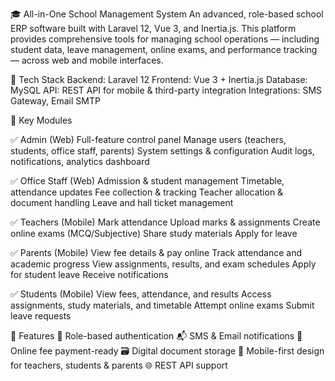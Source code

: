 🎓 All-in-One School Management System
An advanced, role-based school ERP software built with Laravel 12, Vue 3, and Inertia.js. This platform provides comprehensive tools for managing school operations — including student data, leave management, online exams, and performance tracking — across web and mobile interfaces.

🚀 Tech Stack
Backend: Laravel 12
Frontend: Vue 3 + Inertia.js
Database: MySQL
API: REST API for mobile & third-party integration
Integrations: SMS Gateway, Email SMTP

🧩 Key Modules

✅ Admin (Web)
Full-feature control panel
Manage users (teachers, students, office staff, parents)
System settings & configuration
Audit logs, notifications, analytics dashboard

✅ Office Staff (Web)
Admission & student management
Timetable, attendance updates
Fee collection & tracking
Teacher allocation & document handling
Leave and hall ticket management

✅ Teachers (Mobile)
Mark attendance
Upload marks & assignments
Create online exams (MCQ/Subjective)
Share study materials
Apply for leave

✅ Parents (Mobile)
View fee details & pay online
Track attendance and academic progress
View assignments, results, and exam schedules
Apply for student leave
Receive notifications

✅ Students (Mobile)
View fees, attendance, and results
Access assignments, study materials, and timetable
Attempt online exams
Submit leave requests

📡 Features
🔐 Role-based authentication
📬 SMS & Email notifications
🧾 Online fee payment-ready
🗃️ Digital document storage
📱 Mobile-first design for teachers, students & parents
🌐 REST API support
